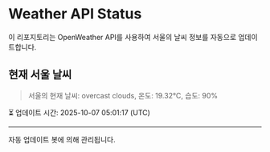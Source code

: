 
# Weather API Status

이 리포지토리는 OpenWeather API를 사용하여 서울의 날씨 정보를 자동으로 업데이트합니다.

## 현재 서울 날씨
> 서울의 현재 날씨: overcast clouds, 온도: 19.32°C, 습도: 90%

⏳ 업데이트 시간: 2025-10-07 05:01:17 (UTC)

---
자동 업데이트 봇에 의해 관리됩니다.
